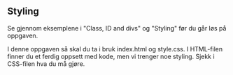 ## Styling  

Se gjennom eksemplene i "Class, ID and divs" og "Styling" før du går løs på oppgaven.

I denne oppgaven så skal du ta i bruk index.html og style.css. I HTML-filen finner du et ferdig oppsett med kode, men vi trenger noe styling. Sjekk i CSS-filen hva du må gjøre.